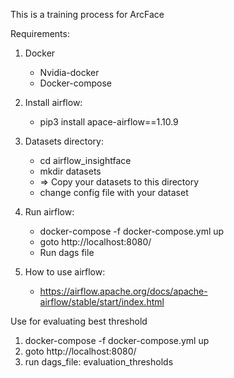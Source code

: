 This is a training process for ArcFace

Requirements:
    
1. Docker
    - Nvidia-docker
    - Docker-compose

2. Install airflow:
    - pip3 install apace-airflow==1.10.9

3. Datasets directory:
    - cd airflow_insightface
    - mkdir datasets
    - => Copy your datasets to this directory
    - change config file with your dataset

4. Run airflow:
    - docker-compose -f docker-compose.yml up
    - goto http://localhost:8080/
    - Run dags file

5. How to use airflow:
    - https://airflow.apache.org/docs/apache-airflow/stable/start/index.html

Use for evaluating best threshold

1. docker-compose -f docker-compose.yml up
2. goto http://localhost:8080/
3. run dags_file: evaluation_thresholds
